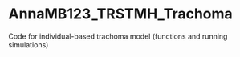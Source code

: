 # AnnaMB123_TRSTMH_Trachoma
Code for individual-based trachoma model (functions and running simulations)
